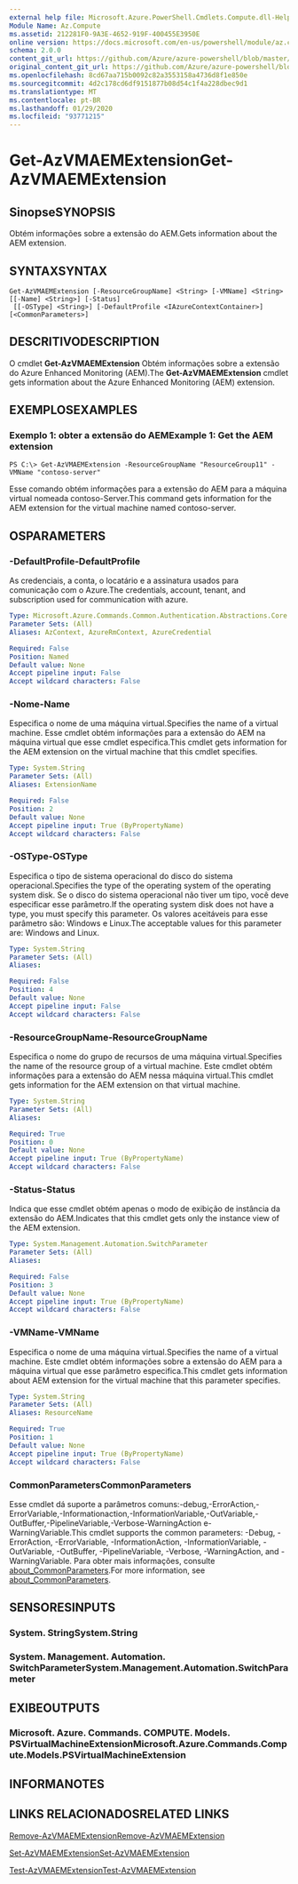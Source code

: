 ```yaml
---
external help file: Microsoft.Azure.PowerShell.Cmdlets.Compute.dll-Help.xml
Module Name: Az.Compute
ms.assetid: 212281F0-9A3E-4652-919F-400455E3950E
online version: https://docs.microsoft.com/en-us/powershell/module/az.compute/get-azvmaemextension
schema: 2.0.0
content_git_url: https://github.com/Azure/azure-powershell/blob/master/src/Compute/Compute/help/Get-AzVMAEMExtension.md
original_content_git_url: https://github.com/Azure/azure-powershell/blob/master/src/Compute/Compute/help/Get-AzVMAEMExtension.md
ms.openlocfilehash: 8cd67aa715b0092c82a3553158a4736d8f1e850e
ms.sourcegitcommit: 4d2c178cd6df9151877b08d54c1f4a228dbec9d1
ms.translationtype: MT
ms.contentlocale: pt-BR
ms.lasthandoff: 01/29/2020
ms.locfileid: "93771215"
---
```

# <span data-ttu-id="89385-101">Get-AzVMAEMExtension</span><span class="sxs-lookup"><span data-stu-id="89385-101">Get-AzVMAEMExtension</span></span>

## <span data-ttu-id="89385-102">Sinopse</span><span class="sxs-lookup"><span data-stu-id="89385-102">SYNOPSIS</span></span>
<span data-ttu-id="89385-103">Obtém informações sobre a extensão do AEM.</span><span class="sxs-lookup"><span data-stu-id="89385-103">Gets information about the AEM extension.</span></span>

## <span data-ttu-id="89385-104">SYNTAX</span><span class="sxs-lookup"><span data-stu-id="89385-104">SYNTAX</span></span>

```
Get-AzVMAEMExtension [-ResourceGroupName] <String> [-VMName] <String> [[-Name] <String>] [-Status]
 [[-OSType] <String>] [-DefaultProfile <IAzureContextContainer>] [<CommonParameters>]
```

## <span data-ttu-id="89385-105">DESCRITIVO</span><span class="sxs-lookup"><span data-stu-id="89385-105">DESCRIPTION</span></span>
<span data-ttu-id="89385-106">O cmdlet **Get-AzVMAEMExtension** Obtém informações sobre a extensão do Azure Enhanced Monitoring (AEM).</span><span class="sxs-lookup"><span data-stu-id="89385-106">The **Get-AzVMAEMExtension** cmdlet gets information about the Azure Enhanced Monitoring (AEM) extension.</span></span>

## <span data-ttu-id="89385-107">EXEMPLOS</span><span class="sxs-lookup"><span data-stu-id="89385-107">EXAMPLES</span></span>

### <span data-ttu-id="89385-108">Exemplo 1: obter a extensão do AEM</span><span class="sxs-lookup"><span data-stu-id="89385-108">Example 1: Get the AEM extension</span></span>
```
PS C:\> Get-AzVMAEMExtension -ResourceGroupName "ResourceGroup11" -VMName "contoso-server"
```

<span data-ttu-id="89385-109">Esse comando obtém informações para a extensão do AEM para a máquina virtual nomeada contoso-Server.</span><span class="sxs-lookup"><span data-stu-id="89385-109">This command gets information for the AEM extension for the virtual machine named contoso-server.</span></span>

## <span data-ttu-id="89385-110">OS</span><span class="sxs-lookup"><span data-stu-id="89385-110">PARAMETERS</span></span>

### <span data-ttu-id="89385-111">-DefaultProfile</span><span class="sxs-lookup"><span data-stu-id="89385-111">-DefaultProfile</span></span>
<span data-ttu-id="89385-112">As credenciais, a conta, o locatário e a assinatura usados para comunicação com o Azure.</span><span class="sxs-lookup"><span data-stu-id="89385-112">The credentials, account, tenant, and subscription used for communication with azure.</span></span>

```yaml
Type: Microsoft.Azure.Commands.Common.Authentication.Abstractions.Core.IAzureContextContainer
Parameter Sets: (All)
Aliases: AzContext, AzureRmContext, AzureCredential

Required: False
Position: Named
Default value: None
Accept pipeline input: False
Accept wildcard characters: False
```

### <span data-ttu-id="89385-113">-Nome</span><span class="sxs-lookup"><span data-stu-id="89385-113">-Name</span></span>
<span data-ttu-id="89385-114">Especifica o nome de uma máquina virtual.</span><span class="sxs-lookup"><span data-stu-id="89385-114">Specifies the name of a virtual machine.</span></span>
<span data-ttu-id="89385-115">Esse cmdlet obtém informações para a extensão do AEM na máquina virtual que esse cmdlet especifica.</span><span class="sxs-lookup"><span data-stu-id="89385-115">This cmdlet gets information for the AEM extension on the virtual machine that this cmdlet specifies.</span></span>

```yaml
Type: System.String
Parameter Sets: (All)
Aliases: ExtensionName

Required: False
Position: 2
Default value: None
Accept pipeline input: True (ByPropertyName)
Accept wildcard characters: False
```

### <span data-ttu-id="89385-116">-OSType</span><span class="sxs-lookup"><span data-stu-id="89385-116">-OSType</span></span>
<span data-ttu-id="89385-117">Especifica o tipo de sistema operacional do disco do sistema operacional.</span><span class="sxs-lookup"><span data-stu-id="89385-117">Specifies the type of the operating system of the operating system disk.</span></span>
<span data-ttu-id="89385-118">Se o disco do sistema operacional não tiver um tipo, você deve especificar esse parâmetro.</span><span class="sxs-lookup"><span data-stu-id="89385-118">If the operating system disk does not have a type, you must specify this parameter.</span></span>
<span data-ttu-id="89385-119">Os valores aceitáveis para esse parâmetro são: Windows e Linux.</span><span class="sxs-lookup"><span data-stu-id="89385-119">The acceptable values for this parameter are: Windows and Linux.</span></span>

```yaml
Type: System.String
Parameter Sets: (All)
Aliases:

Required: False
Position: 4
Default value: None
Accept pipeline input: False
Accept wildcard characters: False
```

### <span data-ttu-id="89385-120">-ResourceGroupName</span><span class="sxs-lookup"><span data-stu-id="89385-120">-ResourceGroupName</span></span>
<span data-ttu-id="89385-121">Especifica o nome do grupo de recursos de uma máquina virtual.</span><span class="sxs-lookup"><span data-stu-id="89385-121">Specifies the name of the resource group of a virtual machine.</span></span>
<span data-ttu-id="89385-122">Este cmdlet obtém informações para a extensão do AEM nessa máquina virtual.</span><span class="sxs-lookup"><span data-stu-id="89385-122">This cmdlet gets information for the AEM extension on that virtual machine.</span></span>

```yaml
Type: System.String
Parameter Sets: (All)
Aliases:

Required: True
Position: 0
Default value: None
Accept pipeline input: True (ByPropertyName)
Accept wildcard characters: False
```

### <span data-ttu-id="89385-123">-Status</span><span class="sxs-lookup"><span data-stu-id="89385-123">-Status</span></span>
<span data-ttu-id="89385-124">Indica que esse cmdlet obtém apenas o modo de exibição de instância da extensão do AEM.</span><span class="sxs-lookup"><span data-stu-id="89385-124">Indicates that this cmdlet gets only the instance view of the AEM extension.</span></span>

```yaml
Type: System.Management.Automation.SwitchParameter
Parameter Sets: (All)
Aliases:

Required: False
Position: 3
Default value: None
Accept pipeline input: True (ByPropertyName)
Accept wildcard characters: False
```

### <span data-ttu-id="89385-125">-VMName</span><span class="sxs-lookup"><span data-stu-id="89385-125">-VMName</span></span>
<span data-ttu-id="89385-126">Especifica o nome de uma máquina virtual.</span><span class="sxs-lookup"><span data-stu-id="89385-126">Specifies the name of a virtual machine.</span></span>
<span data-ttu-id="89385-127">Este cmdlet obtém informações sobre a extensão do AEM para a máquina virtual que esse parâmetro especifica.</span><span class="sxs-lookup"><span data-stu-id="89385-127">This cmdlet gets information about AEM extension for the virtual machine that this parameter specifies.</span></span>

```yaml
Type: System.String
Parameter Sets: (All)
Aliases: ResourceName

Required: True
Position: 1
Default value: None
Accept pipeline input: True (ByPropertyName)
Accept wildcard characters: False
```

### <span data-ttu-id="89385-128">CommonParameters</span><span class="sxs-lookup"><span data-stu-id="89385-128">CommonParameters</span></span>
<span data-ttu-id="89385-129">Esse cmdlet dá suporte a parâmetros comuns:-debug,-ErrorAction,-ErrorVariable,-Informationaction,-InformationVariable,-OutVariable,-OutBuffer,-PipelineVariable,-Verbose-WarningAction e-WarningVariable.</span><span class="sxs-lookup"><span data-stu-id="89385-129">This cmdlet supports the common parameters: -Debug, -ErrorAction, -ErrorVariable, -InformationAction, -InformationVariable, -OutVariable, -OutBuffer, -PipelineVariable, -Verbose, -WarningAction, and -WarningVariable.</span></span> <span data-ttu-id="89385-130">Para obter mais informações, consulte [about_CommonParameters](https://go.microsoft.com/fwlink/?LinkID=113216).</span><span class="sxs-lookup"><span data-stu-id="89385-130">For more information, see [about_CommonParameters](https://go.microsoft.com/fwlink/?LinkID=113216).</span></span>

## <span data-ttu-id="89385-131">SENSORES</span><span class="sxs-lookup"><span data-stu-id="89385-131">INPUTS</span></span>

### <span data-ttu-id="89385-132">System. String</span><span class="sxs-lookup"><span data-stu-id="89385-132">System.String</span></span>

### <span data-ttu-id="89385-133">System. Management. Automation. SwitchParameter</span><span class="sxs-lookup"><span data-stu-id="89385-133">System.Management.Automation.SwitchParameter</span></span>

## <span data-ttu-id="89385-134">EXIBE</span><span class="sxs-lookup"><span data-stu-id="89385-134">OUTPUTS</span></span>

### <span data-ttu-id="89385-135">Microsoft. Azure. Commands. COMPUTE. Models. PSVirtualMachineExtension</span><span class="sxs-lookup"><span data-stu-id="89385-135">Microsoft.Azure.Commands.Compute.Models.PSVirtualMachineExtension</span></span>

## <span data-ttu-id="89385-136">INFORMA</span><span class="sxs-lookup"><span data-stu-id="89385-136">NOTES</span></span>

## <span data-ttu-id="89385-137">LINKS RELACIONADOS</span><span class="sxs-lookup"><span data-stu-id="89385-137">RELATED LINKS</span></span>

[<span data-ttu-id="89385-138">Remove-AzVMAEMExtension</span><span class="sxs-lookup"><span data-stu-id="89385-138">Remove-AzVMAEMExtension</span></span>](./Remove-AzVMAEMExtension.md)

[<span data-ttu-id="89385-139">Set-AzVMAEMExtension</span><span class="sxs-lookup"><span data-stu-id="89385-139">Set-AzVMAEMExtension</span></span>](./Set-AzVMAEMExtension.md)

[<span data-ttu-id="89385-140">Test-AzVMAEMExtension</span><span class="sxs-lookup"><span data-stu-id="89385-140">Test-AzVMAEMExtension</span></span>](./Test-AzVMAEMExtension.md)



